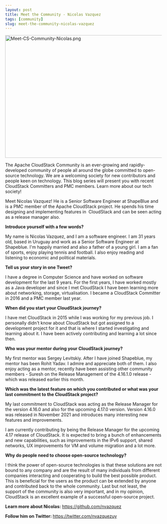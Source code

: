 ```yaml
---
layout: post
title: Meet the Community - Nicolas Vazquez
tags: [community]
slug: meet-the-community-nicolas-vazquez
---
```

<a href="/blog/meet-the-community-nicolas-vazquez"><img src="/img/imported/dfd89976-747e-4737-b71b-198c8f53e31a" alt="Meet-CS-Community-Nicolas.png" width="750" height="393"/></a>

<p>The Apache CloudStack Community is an ever-growing and rapidly-developed community of people all around the globe committed to open-source technology. We are a welcoming society for new contributors and people keen on technology. This blog series will present you with recent CloudStack Committers and PMC members. Learn more about our tech society!</p>
<p>Meet Nicolas Vazquez! He is a Senior Software Engineer at ShapeBlue and is a PMC member of the Apache CloudStack project. He spends his time designing and implementing features in&nbsp; CloudStack and can be seen acting as a release manager also.</p>

<!-- truncate -->

<p><strong>Introduce yourself with a few words?</strong></p>
<p>My name is Nicolas Vazquez, and I am a software engineer. I am 31 years old, based in Uruguay and work as a Senior Software Engineer at Shapeblue. I'm happily married and also a father of a young girl. I am a fan of sports, enjoy playing tennis and football. I also enjoy reading and listening to economic and political materials.</p>
<p><strong>Tell us your story in one Tweet?</strong></p>
<p>I have a degree in Computer Science and have worked on software development for the last 9 years. For the first years, I have worked mostly as a Java developer and since I met CloudStack I have been learning more about networking, storage, virtualisation. I became a CloudStack Committer in 2016 and a PMC member last year.</p>
<p><strong>When did you start your CloudStack journey?</strong></p>
<p>I have met CloudStack in 2015 while I was working for my previous job. I personally didn't know about CloudStack but got assigned to a development project for it and that is where I started investigating and learning about it. I have been actively contributing and learning a lot since then.</p>
<p><strong>Who was your mentor during your CloudStack journey?</strong></p>
<p>My first mentor was Sergey Levitskiy. After I have joined Shapeblue, my mentor has been Rohit Yadav. I admire and appreciate both of them. I also enjoy acting as a mentor, recently have been assisting other community members - Suresh on the Release Management of the 4.16.1.0 release - which was released earlier this month.</p>
<p><strong>Which was the latest feature on which you contributed or what was your last commitment to the CloudStack project?</strong></p>
<p>My last commitment to CloudStack was acting as the Release Manager for the version 4.16.0 and also for the upcoming 4.17.0 version. Version 4.16.0 was released in November 2021 and introduces many interesting new features and improvements.</p>
<p>I am currently contributing by being the Release Manager for the upcoming 4.17 release of CloudStack. It is expected to bring a bunch of enhancements and new capabilities, such as improvements in the IPv6 support, shared networks, UX improvements for VM and volume migration and a lot more.</p>
<p><strong>Why do people need to choose open-source technology?</strong></p>
<p>I think the power of open-source technologies is that these solutions are not bound to any company and are the result of many individuals from different companies interacting and cooperating to build the best possible product. This is beneficial for the users as the product can be extended by anyone and contributed back to the whole community. Last but not least, the support of the community is also very important, and in my opinion, CloudStack is an excellent example of a successful open-source project.</p>
<p><strong>Learn more about Nicolas:</strong> <a href="https://github.com/nvazquez" target="_blank">https://github.com/nvazquez</a></p>
<p><strong>Follow him on Twitter: </strong><a href="https://twitter.com/nvazquezuy" target="_blank">https://twitter.com/nvazquezuy</a></p>
<p>&nbsp;</p>
